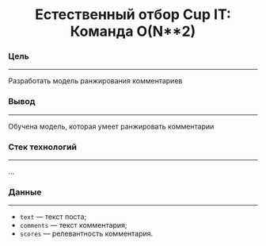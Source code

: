 <h1 align="center"> Естественный отбор Cup IT: Команда O(N**2)</h1>


### Цель 

---

Разработать модель ранжирования комментариев

### Вывод

---

Обучена модель, которая умеет ранжировать комментарии

### Стек технологий

---

...



### Данные

---

* `text` — текст поста;
* `comments` — текст комментария;  
* `scores` — релевантность комментария.
